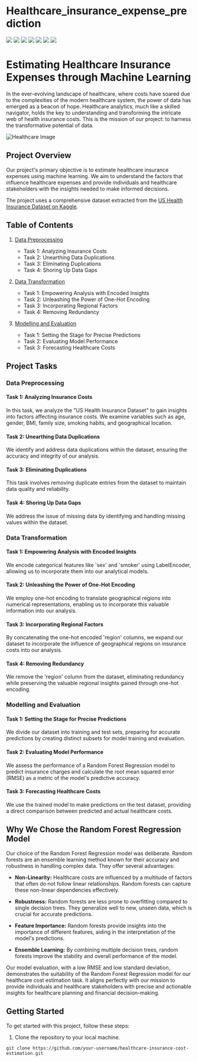 # Healthcare_insurance_expense_prediction
[![](https://img.shields.io/badge/Python-FFD43B?style=for-the-badge&logo=python&logoColor=darkgreen)](https://www.python.org) [![](https://img.shields.io/badge/scikit_learn-F7931E?style=for-the-badge&logo=scikit-learn&logoColor=white)](https://scikit-learn.org/stable/) [![](https://img.shields.io/badge/SciPy-654FF0?style=for-the-badge&logo=SciPy&logoColor=white)](https://www.scipy.org) [![](https://img.shields.io/badge/Numpy-777BB4?style=for-the-badge&logo=numpy&logoColor=white)](https://numpy.org) [![](https://img.shields.io/badge/Pandas-2C2D72?style=for-the-badge&logo=pandas&logoColor=white)](https://pandas.pydata.org)  [![](https://img.shields.io/badge/Plotly-239120?style=for-the-badge&logo=plotly&logoColor=white)](https://plotly.com) [![](https://img.shields.io/badge/conda-342B029.svg?&style=for-the-badge&logo=anaconda&logoColor=white)](https://www.anaconda.com)
# Estimating Healthcare Insurance Expenses through Machine Learning

In the ever-evolving landscape of healthcare, where costs have soared due to the complexities of the modern healthcare system, the power of data has emerged as a beacon of hope. Healthcare analytics, much like a skilled navigator, holds the key to understanding and transforming the intricate web of health insurance costs. This is the mission of our project: to harness the transformative potential of data.

![Healthcare Image]([insert_image_url_here](https://today.uconn.edu/wp-content/uploads/2017/04/shutterstock_373492012-health-insurance-e1491415000969.jpg))

## Project Overview

Our project's primary objective is to estimate healthcare insurance expenses using machine learning. We aim to understand the factors that influence healthcare expenses and provide individuals and healthcare stakeholders with the insights needed to make informed decisions.

The project uses a comprehensive dataset extracted from the [US Health Insurance Dataset on Kaggle](https://www.kaggle.com/datasets/teertha/ushealthinsurancedataset).

## Table of Contents

1. [Data Preprocessing](#data-preprocessing)
   - Task 1: Analyzing Insurance Costs
   - Task 2: Unearthing Data Duplications
   - Task 3: Eliminating Duplications
   - Task 4: Shoring Up Data Gaps

2. [Data Transformation](#data-transformation)
   - Task 1: Empowering Analysis with Encoded Insights
   - Task 2: Unleashing the Power of One-Hot Encoding
   - Task 3: Incorporating Regional Factors
   - Task 4: Removing Redundancy

3. [Modelling and Evaluation](#modelling-and-evaluation)
   - Task 1: Setting the Stage for Precise Predictions
   - Task 2: Evaluating Model Performance
   - Task 3: Forecasting Healthcare Costs

## Project Tasks

### Data Preprocessing <a name="data-preprocessing"></a>

#### Task 1: Analyzing Insurance Costs

In this task, we analyze the "US Health Insurance Dataset" to gain insights into factors affecting insurance costs. We examine variables such as age, gender, BMI, family size, smoking habits, and geographical location.

#### Task 2: Unearthing Data Duplications

We identify and address data duplications within the dataset, ensuring the accuracy and integrity of our analysis.

#### Task 3: Eliminating Duplications

This task involves removing duplicate entries from the dataset to maintain data quality and reliability.

#### Task 4: Shoring Up Data Gaps

We address the issue of missing data by identifying and handling missing values within the dataset.

### Data Transformation <a name="data-transformation"></a>

#### Task 1: Empowering Analysis with Encoded Insights

We encode categorical features like 'sex' and 'smoker' using LabelEncoder, allowing us to incorporate them into our analytical models.

#### Task 2: Unleashing the Power of One-Hot Encoding

We employ one-hot encoding to translate geographical regions into numerical representations, enabling us to incorporate this valuable information into our analysis.

#### Task 3: Incorporating Regional Factors

By concatenating the one-hot encoded 'region' columns, we expand our dataset to incorporate the influence of geographical regions on insurance costs into our analysis.

#### Task 4: Removing Redundancy

We remove the 'region' column from the dataset, eliminating redundancy while preserving the valuable regional insights gained through one-hot encoding.

### Modelling and Evaluation <a name="modelling-and-evaluation"></a>

#### Task 1: Setting the Stage for Precise Predictions

We divide our dataset into training and test sets, preparing for accurate predictions by creating distinct subsets for model training and evaluation.

#### Task 2: Evaluating Model Performance

We assess the performance of a Random Forest Regression model to predict insurance charges and calculate the root mean squared error (RMSE) as a metric of the model's predictive accuracy.

#### Task 3: Forecasting Healthcare Costs

We use the trained model to make predictions on the test dataset, providing a direct comparison between predicted and actual healthcare costs.

## Why We Chose the Random Forest Regression Model

Our choice of the Random Forest Regression model was deliberate. Random forests are an ensemble learning method known for their accuracy and robustness in handling complex data. They offer several advantages:

- **Non-Linearity:** Healthcare costs are influenced by a multitude of factors that often do not follow linear relationships. Random forests can capture these non-linear dependencies effectively.

- **Robustness:** Random forests are less prone to overfitting compared to single decision trees. They generalize well to new, unseen data, which is crucial for accurate predictions.

- **Feature Importance:** Random forests provide insights into the importance of different features, aiding in the interpretation of the model's predictions.

- **Ensemble Learning:** By combining multiple decision trees, random forests improve the stability and overall performance of the model.

Our model evaluation, with a low RMSE and low standard deviation, demonstrates the suitability of the Random Forest Regression model for our healthcare cost estimation task. It aligns perfectly with our mission to provide individuals and healthcare stakeholders with precise and actionable insights for healthcare planning and financial decision-making.

## Getting Started

To get started with this project, follow these steps:

1. Clone the repository to your local machine.

```shell
git clone https://github.com/your-username/healthcare-insurance-cost-estimation.git
